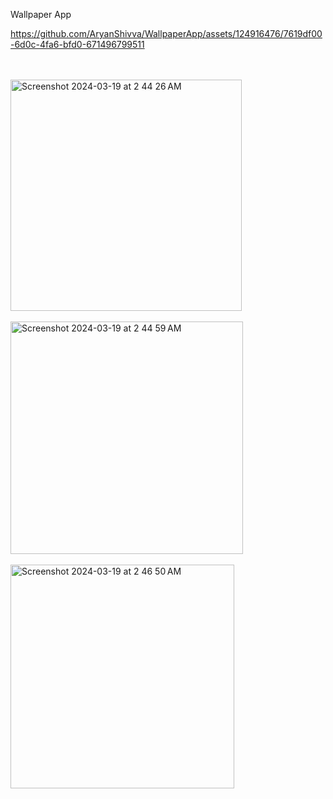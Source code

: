 Wallpaper App

https://github.com/AryanShivva/WallpaperApp/assets/124916476/7619df00-6d0c-4fa6-bfd0-671496799511

<br>
<br>

<img width="370" alt="Screenshot 2024-03-19 at 2 44 26 AM" src="https://github.com/AryanShivva/WallpaperApp/assets/124916476/88bf5704-9835-48d3-a18b-7ae5ba24f258">

<br>
<br>

<img width="372" alt="Screenshot 2024-03-19 at 2 44 59 AM" src="https://github.com/AryanShivva/WallpaperApp/assets/124916476/b5f0d301-a848-4141-aca3-51d54d0d05d0">

<br>
<br>

<img width="358" alt="Screenshot 2024-03-19 at 2 46 50 AM" src="https://github.com/AryanShivva/WallpaperApp/assets/124916476/a0da7377-9bb4-4b2d-92ee-63e1a1a01c64">
